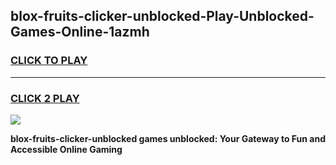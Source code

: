 
## blox-fruits-clicker-unblocked-Play-Unblocked-Games-Online-1azmh
<h3>
<a href="https://premium76.site?title=blox-fruits-clicker-unblocked&ref=25A">CLICK TO PLAY</a></h3>
<hr>

<h3>
<a href="https://premium76.site?title=blox-fruits-clicker-unblocked&ref=25A">CLICK 2 PLAY</a>
  
</h3>

<a href="https://premium76.site?title=blox-fruits-clicker-unblocked&ref=25A"><img src="https://clearcache.store/games.png"></a>


**blox-fruits-clicker-unblocked games unblocked: Your Gateway to Fun and Accessible Online Gaming**
